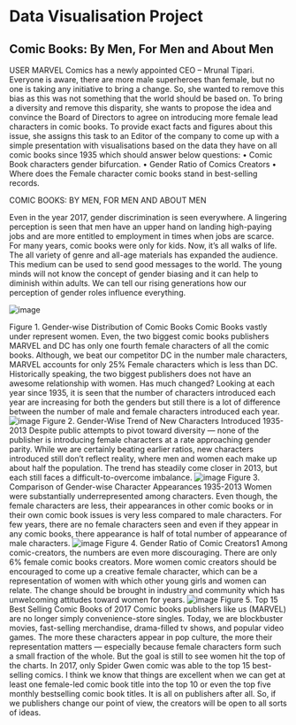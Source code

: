 # Data Visualisation Project

## Comic Books: By Men, For Men and About Men

USER 
MARVEL Comics has a newly appointed CEO – Mrunal Tipari. Everyone is aware, there are more male superheroes than female, but no one is taking any initiative to bring a change. So, she wanted to remove this bias as this was not something that the world should be based on. To bring a diversity and remove this disparity, she wants to propose the idea and convince the Board of Directors to agree on introducing more female lead characters in comic books. To provide exact facts and figures about this issue, she assigns this task to an Editor of the company to come up with a simple presentation with visualisations based on the data they have on all comic books since 1935 which should answer below questions:
•	Comic Book characters gender bifurcation.
•	Gender Ratio of Comics Creators
•	Where does the Female character comic books stand in best-selling records.

COMIC BOOKS: BY MEN, FOR MEN AND ABOUT MEN
	
Even in the year 2017, gender discrimination is seen everywhere. A lingering perception is seen that men have an upper hand on landing high-paying jobs and are more entitled to employment in times when jobs are scarce. For many years, comic books were only for kids. Now, it’s all walks of life. The all variety of genre and all-age materials has expanded the audience. This medium can be used to send good messages to the world. The young minds will not know the concept of gender biasing and it can help to diminish within adults. We can tell our rising generations how our perception of gender roles influence everything.

  ![image](https://user-images.githubusercontent.com/52130371/124357790-3c5bb880-dc15-11eb-8747-b82e6103e4ff.png)

Figure 1. Gender-wise Distribution of Comic Books
Comic Books vastly under represent women. Even, the two biggest comic books publishers MARVEL and DC has only one fourth female characters of all the comic books. Although, we beat our competitor DC in the number male characters, MARVEL accounts for only 25% Female characters which is less than DC.
Historically speaking, the two biggest publishers does not have an awesome relationship with women. Has much changed? Looking at each year since 1935, it is seen that the number of characters introduced each year are increasing for both the genders but still there is a lot of difference between the number of male and female characters introduced each year. 
 ![image](https://user-images.githubusercontent.com/52130371/124357795-441b5d00-dc15-11eb-823d-dedc65756d34.png)
Figure 2.  Gender-Wise Trend of New Characters Introduced 1935-2013
Despite public attempts to pivot toward diversity — none of the publisher is introducing female characters at a rate approaching gender parity. While we are certainly beating earlier ratios, new characters introduced still don’t reflect reality, where men and women each make up about half the population. The trend has steadily come closer in 2013, but each still faces a difficult-to-overcome imbalance. 
 ![image](https://user-images.githubusercontent.com/52130371/124357798-4a113e00-dc15-11eb-9b6d-02205c132d3e.png)
Figure 3. Comparison of Gender-wise Character Appearances 1935-2013
	Women were substantially underrepresented among characters. Even though, the female characters are less, their appearances in other comic books or in their own comic book issues is very less compared to male characters. For few years, there are no female characters seen and even if they appear in any comic books, there appearance is half of total number of appearance of male characters.
 ![image](https://user-images.githubusercontent.com/52130371/124357807-51384c00-dc15-11eb-9688-78e28d9dc524.png)
Figure 4. Gender Ratio of Comic Creators1
Among comic-creators, the numbers are even more discouraging. There are only 6% female comic books creators. More women comic creators should be encouraged to come up a creative female character, which can be a representation of women with which other young girls and women can relate. The change should be brought in industry and community which has unwelcoming attitudes toward women for years.
 ![image](https://user-images.githubusercontent.com/52130371/124357810-55fd0000-dc15-11eb-9c00-9ef5955673f0.png)
Figure 5. Top 15 Best Selling Comic Books of 2017
Comic books publishers like us (MARVEL) are no longer simply convenience-store singles. Today, we are blockbuster movies, fast-selling merchandise, drama-filled tv shows, and popular video games. The more these characters appear in pop culture, the more their representation matters — especially because female characters form such a small fraction of the whole. But the goal is still to see women hit the top of the charts. In 2017, only Spider Gwen comic was able to the top 15 best-selling comics. I think we know that things are excellent when we can get at least one female-led comic book title into the top 10 or even the top five monthly bestselling comic book titles.
It is all on publishers after all. So, if we publishers change our point of view, the creators will be open to all sorts of ideas. 
